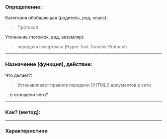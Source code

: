 ### Определение:
Категория обобщающая (родитель, род, класс):
>Протокол

Уточнение (потомок, вид, экземляр):

>передачи гипертекса (Hyper Text Transfer Protocol)
---
### Назначение (функция), действие:
Что делает?:
>Устанавливает правила передачи [[HTML]] документов в сети

... в отношени чего?
>

---
### Как? (метод):
>

---
### Характеристики
>
